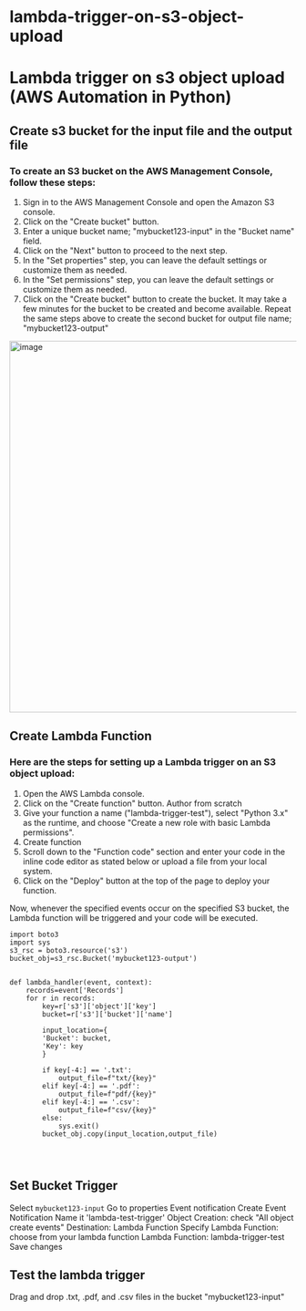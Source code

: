 # lambda-trigger-on-s3-object-upload

# Lambda trigger on s3 object upload (AWS Automation in Python)

## Create s3 bucket for the input file and the output file

### To create an S3 bucket on the AWS Management Console, follow these steps:

1.  Sign in to the AWS Management Console and open the Amazon S3 console.
2.  Click on the "Create bucket" button.
3.  Enter a unique bucket name; "mybucket123-input" in the "Bucket name" field. 
5.  Click on the "Next" button to proceed to the next step.
6.  In the "Set properties" step, you can leave the default settings or customize them as needed.
7.  In the "Set permissions" step, you can leave the default settings or customize them as needed.
8.  Click on the "Create bucket" button to create the bucket.
It may take a few minutes for the bucket to be created and become available. 
Repeat the same steps above to create the second bucket for output file name; "mybucket123-output"

<img width="652" alt="image" src="https://user-images.githubusercontent.com/88560609/210115376-2deb4629-0314-4cd3-93c9-593b4d2bca87.png">


## Create Lambda Function 

### Here are the steps for setting up a Lambda trigger on an S3 object upload:

1. Open the AWS Lambda console.
2. Click on the "Create function" button. Author from scratch
3. Give your function a name ("lambda-trigger-test"), select "Python 3.x" as the runtime, and choose "Create a new role with basic Lambda permissions".
4. Create function
5. Scroll down to the "Function code" section and enter your code in the inline code editor as stated below or upload a file from your local system.
6. Click on the "Deploy" button at the top of the page to deploy your function.


Now, whenever the specified events occur on the specified S3 bucket, the Lambda function will be triggered and your code will be executed.



```
import boto3
import sys 
s3_rsc = boto3.resource('s3')
bucket_obj=s3_rsc.Bucket('mybucket123-output')


def lambda_handler(event, context):
    records=event['Records']
    for r in records:
        key=r['s3']['object']['key']
        bucket=r['s3']['bucket']['name']
        
        input_location={
        'Bucket': bucket,
        'Key': key
        }
        
        if key[-4:] == '.txt':
            output_file=f"txt/{key}"
        elif key[-4:] == '.pdf':
            output_file=f"pdf/{key}"
        elif key[-4:] == '.csv':
            output_file=f"csv/{key}"
        else:
            sys.exit()
        bucket_obj.copy(input_location,output_file)
    

        
```

## Set Bucket Trigger 
Select `mybucket123-input`
Go to properties
Event notification 
Create Event Notification
Name it 'lambda-test-trigger'
Object Creation: check "All object create events"
Destination: Lambda Function
Specify Lambda Function: choose from your lambda function 
Lambda Function: lambda-trigger-test
Save changes

## Test the lambda trigger 
Drag and drop .txt, .pdf, and .csv files in the bucket "mybucket123-input"

